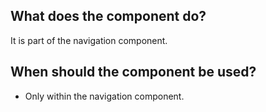 
## What does the component do?
It is part of the navigation component.

## When should the component be used?
* Only within the navigation component.